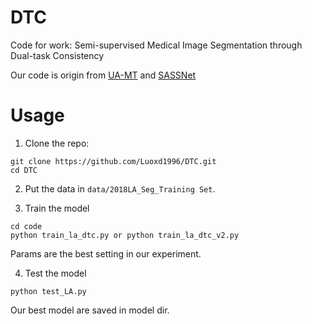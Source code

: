# DTC
Code for work: Semi-supervised Medical Image Segmentation through Dual-task Consistency

Our code is origin from [UA-MT](https://github.com/yulequan/UA-MT) and [SASSNet](https://github.com/kleinzcy/SASSnet)

# Usage

1. Clone the repo:
```
git clone https://github.com/Luoxd1996/DTC.git 
cd DTC
```
2. Put the data in `data/2018LA_Seg_Training Set`.

3. Train the model
```
cd code
python train_la_dtc.py or python train_la_dtc_v2.py
```

Params are the best setting in our experiment.

4. Test the model
```
python test_LA.py
```
Our best model are saved in model dir.
